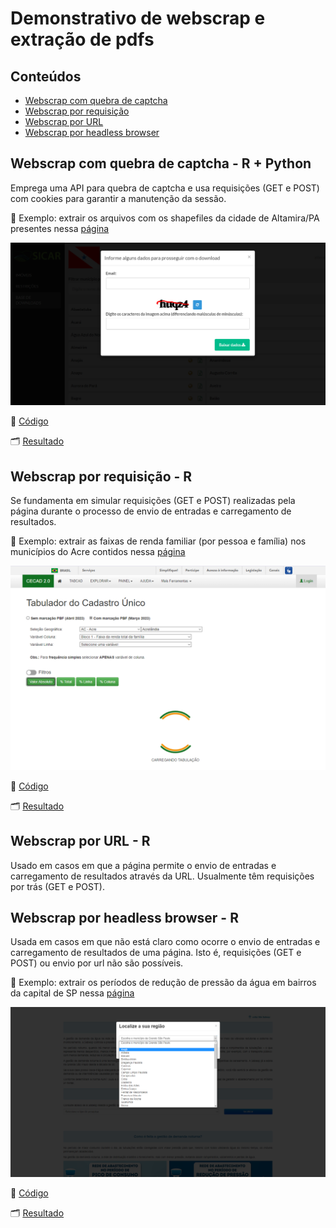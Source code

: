 # Demonstrativo de webscrap e extração de pdfs
## Conteúdos
- [Webscrap com quebra de captcha](https://github.com/IcaroBernardes/scrapper#webscrap-com-quebra-de-captcha---r--python)
- [Webscrap por requisição](https://github.com/IcaroBernardes/scrapper#webscrap-por-requisição---r)
- [Webscrap por URL](https://github.com/IcaroBernardes/scrapper#webscrap-por-url---r)
- [Webscrap por headless browser](https://github.com/IcaroBernardes/scrapper#webscrap-por-headless-browser---r)

## Webscrap com quebra de captcha - R + Python
Emprega uma API para quebra de captcha e usa requisições (GET e POST) com cookies para garantir a manutenção da sessão.

🎯 Exemplo: extrair os arquivos com os shapefiles da cidade de Altamira/PA presentes nessa [página](https://www.car.gov.br/publico/municipios/downloads?sigla=PA)

![](thumbs/thumb_captcha.png)

📃 [Código](https://github.com/IcaroBernardes/scrapper/blob/master/scripts/webscrap_captcha.R)

🗂 [Resultado](https://github.com/IcaroBernardes/scrapper/blob/master/resultados/content_captcha)

## Webscrap por requisição - R
Se fundamenta em simular requisições (GET e POST) realizadas pela página durante o processo de envio de entradas e carregamento de resultados.

🎯 Exemplo: extrair as faixas de renda familiar (por pessoa e família) nos municípios do Acre contidos nessa [página](https://cecad.cidadania.gov.br/tab_cad.php)

![](thumbs/thumb_request.png)

📃 [Código](https://github.com/IcaroBernardes/scrapper/blob/master/scripts/webscrap_request.R)

🗂 [Resultado](https://github.com/IcaroBernardes/scrapper/blob/master/resultados/content_request.xlsx)

## Webscrap por URL - R
Usado em casos em que a página permite o envio de entradas e carregamento de resultados através da URL. Usualmente têm requisições por trás (GET e POST).

## Webscrap por headless browser - R
Usada em casos em que não está claro como ocorre o envio de entradas e carregamento de resultados de uma página. Isto é, requisições (GET e POST) ou envio por url não são possíveis.

🎯 Exemplo: extrair os períodos de redução de pressão da água em bairros da capital de SP nessa [página](https://reducaopressao.sabesp.com.br)

![](thumbs/thumb_headless_browser.png)

📃 [Código](https://github.com/IcaroBernardes/scrapper/blob/master/scripts/webscrap_headless_browser.R)

🗂 [Resultado](https://github.com/IcaroBernardes/scrapper/blob/master/resultados/content_headless_browser.xlsx)
